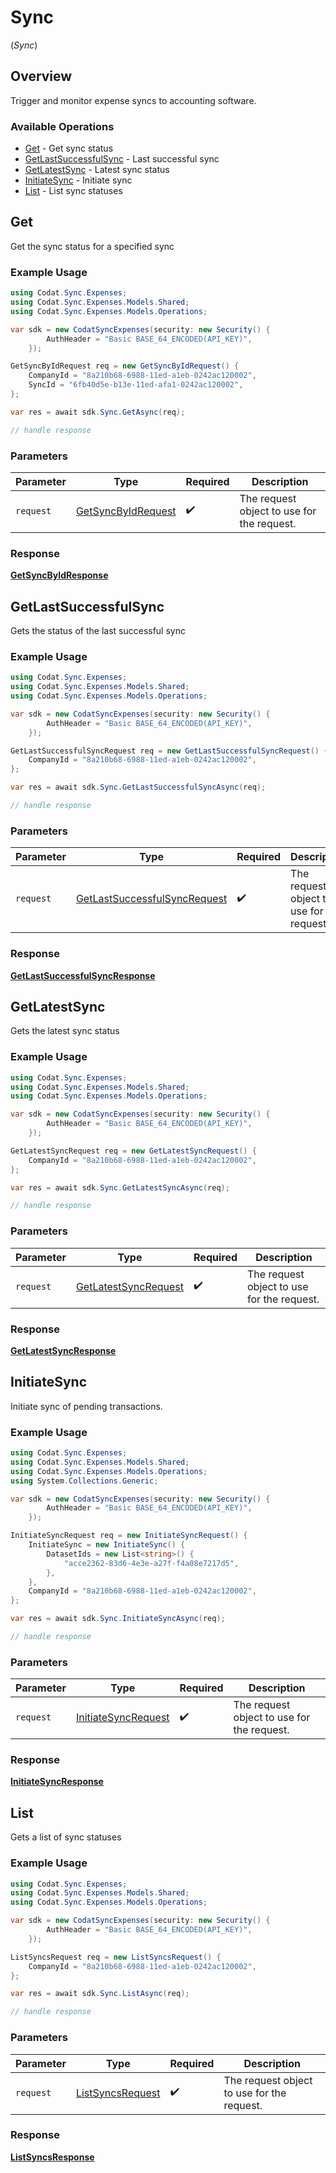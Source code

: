 # Sync
(*Sync*)

## Overview

Trigger and monitor expense syncs to accounting software.

### Available Operations

* [Get](#get) - Get sync status
* [GetLastSuccessfulSync](#getlastsuccessfulsync) - Last successful sync
* [GetLatestSync](#getlatestsync) - Latest sync status
* [InitiateSync](#initiatesync) - Initiate sync
* [List](#list) - List sync statuses

## Get

Get the sync status for a specified sync

### Example Usage

```csharp
using Codat.Sync.Expenses;
using Codat.Sync.Expenses.Models.Shared;
using Codat.Sync.Expenses.Models.Operations;

var sdk = new CodatSyncExpenses(security: new Security() {
        AuthHeader = "Basic BASE_64_ENCODED(API_KEY)",
    });

GetSyncByIdRequest req = new GetSyncByIdRequest() {
    CompanyId = "8a210b68-6988-11ed-a1eb-0242ac120002",
    SyncId = "6fb40d5e-b13e-11ed-afa1-0242ac120002",
};

var res = await sdk.Sync.GetAsync(req);

// handle response
```

### Parameters

| Parameter                                                           | Type                                                                | Required                                                            | Description                                                         |
| ------------------------------------------------------------------- | ------------------------------------------------------------------- | ------------------------------------------------------------------- | ------------------------------------------------------------------- |
| `request`                                                           | [GetSyncByIdRequest](../../Models/Operations/GetSyncByIdRequest.md) | :heavy_check_mark:                                                  | The request object to use for the request.                          |


### Response

**[GetSyncByIdResponse](../../Models/Operations/GetSyncByIdResponse.md)**


## GetLastSuccessfulSync

Gets the status of the last successful sync

### Example Usage

```csharp
using Codat.Sync.Expenses;
using Codat.Sync.Expenses.Models.Shared;
using Codat.Sync.Expenses.Models.Operations;

var sdk = new CodatSyncExpenses(security: new Security() {
        AuthHeader = "Basic BASE_64_ENCODED(API_KEY)",
    });

GetLastSuccessfulSyncRequest req = new GetLastSuccessfulSyncRequest() {
    CompanyId = "8a210b68-6988-11ed-a1eb-0242ac120002",
};

var res = await sdk.Sync.GetLastSuccessfulSyncAsync(req);

// handle response
```

### Parameters

| Parameter                                                                               | Type                                                                                    | Required                                                                                | Description                                                                             |
| --------------------------------------------------------------------------------------- | --------------------------------------------------------------------------------------- | --------------------------------------------------------------------------------------- | --------------------------------------------------------------------------------------- |
| `request`                                                                               | [GetLastSuccessfulSyncRequest](../../Models/Operations/GetLastSuccessfulSyncRequest.md) | :heavy_check_mark:                                                                      | The request object to use for the request.                                              |


### Response

**[GetLastSuccessfulSyncResponse](../../Models/Operations/GetLastSuccessfulSyncResponse.md)**


## GetLatestSync

Gets the latest sync status

### Example Usage

```csharp
using Codat.Sync.Expenses;
using Codat.Sync.Expenses.Models.Shared;
using Codat.Sync.Expenses.Models.Operations;

var sdk = new CodatSyncExpenses(security: new Security() {
        AuthHeader = "Basic BASE_64_ENCODED(API_KEY)",
    });

GetLatestSyncRequest req = new GetLatestSyncRequest() {
    CompanyId = "8a210b68-6988-11ed-a1eb-0242ac120002",
};

var res = await sdk.Sync.GetLatestSyncAsync(req);

// handle response
```

### Parameters

| Parameter                                                               | Type                                                                    | Required                                                                | Description                                                             |
| ----------------------------------------------------------------------- | ----------------------------------------------------------------------- | ----------------------------------------------------------------------- | ----------------------------------------------------------------------- |
| `request`                                                               | [GetLatestSyncRequest](../../Models/Operations/GetLatestSyncRequest.md) | :heavy_check_mark:                                                      | The request object to use for the request.                              |


### Response

**[GetLatestSyncResponse](../../Models/Operations/GetLatestSyncResponse.md)**


## InitiateSync

Initiate sync of pending transactions.

### Example Usage

```csharp
using Codat.Sync.Expenses;
using Codat.Sync.Expenses.Models.Shared;
using Codat.Sync.Expenses.Models.Operations;
using System.Collections.Generic;

var sdk = new CodatSyncExpenses(security: new Security() {
        AuthHeader = "Basic BASE_64_ENCODED(API_KEY)",
    });

InitiateSyncRequest req = new InitiateSyncRequest() {
    InitiateSync = new InitiateSync() {
        DatasetIds = new List<string>() {
            "acce2362-83d6-4e3e-a27f-f4a08e7217d5",
        },
    },
    CompanyId = "8a210b68-6988-11ed-a1eb-0242ac120002",
};

var res = await sdk.Sync.InitiateSyncAsync(req);

// handle response
```

### Parameters

| Parameter                                                             | Type                                                                  | Required                                                              | Description                                                           |
| --------------------------------------------------------------------- | --------------------------------------------------------------------- | --------------------------------------------------------------------- | --------------------------------------------------------------------- |
| `request`                                                             | [InitiateSyncRequest](../../Models/Operations/InitiateSyncRequest.md) | :heavy_check_mark:                                                    | The request object to use for the request.                            |


### Response

**[InitiateSyncResponse](../../Models/Operations/InitiateSyncResponse.md)**


## List

Gets a list of sync statuses

### Example Usage

```csharp
using Codat.Sync.Expenses;
using Codat.Sync.Expenses.Models.Shared;
using Codat.Sync.Expenses.Models.Operations;

var sdk = new CodatSyncExpenses(security: new Security() {
        AuthHeader = "Basic BASE_64_ENCODED(API_KEY)",
    });

ListSyncsRequest req = new ListSyncsRequest() {
    CompanyId = "8a210b68-6988-11ed-a1eb-0242ac120002",
};

var res = await sdk.Sync.ListAsync(req);

// handle response
```

### Parameters

| Parameter                                                       | Type                                                            | Required                                                        | Description                                                     |
| --------------------------------------------------------------- | --------------------------------------------------------------- | --------------------------------------------------------------- | --------------------------------------------------------------- |
| `request`                                                       | [ListSyncsRequest](../../Models/Operations/ListSyncsRequest.md) | :heavy_check_mark:                                              | The request object to use for the request.                      |


### Response

**[ListSyncsResponse](../../Models/Operations/ListSyncsResponse.md)**

